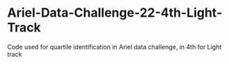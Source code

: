 # Ariel-Data-Challenge-22-4th-Light-Track
Code used for quartile identification in Ariel data challenge, in 4th for Light track 
